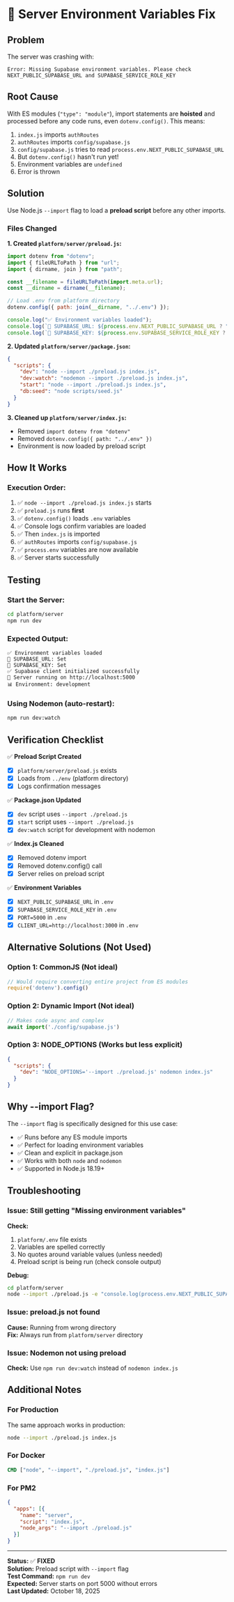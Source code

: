 # 🔧 Server Environment Variables Fix

## Problem
The server was crashing with:
```
Error: Missing Supabase environment variables. Please check NEXT_PUBLIC_SUPABASE_URL and SUPABASE_SERVICE_ROLE_KEY
```

## Root Cause
With ES modules (`"type": "module"`), import statements are **hoisted** and processed before any code runs, even `dotenv.config()`. This means:

1. `index.js` imports `authRoutes`
2. `authRoutes` imports `config/supabase.js`
3. `config/supabase.js` tries to read `process.env.NEXT_PUBLIC_SUPABASE_URL`
4. But `dotenv.config()` hasn't run yet!
5. Environment variables are `undefined`
6. Error is thrown

## Solution
Use Node.js `--import` flag to load a **preload script** before any other imports.

### Files Changed

**1. Created `platform/server/preload.js`:**
```javascript
import dotenv from "dotenv";
import { fileURLToPath } from "url";
import { dirname, join } from "path";

const __filename = fileURLToPath(import.meta.url);
const __dirname = dirname(__filename);

// Load .env from platform directory
dotenv.config({ path: join(__dirname, "../.env") });

console.log("✅ Environment variables loaded");
console.log(`📍 SUPABASE_URL: ${process.env.NEXT_PUBLIC_SUPABASE_URL ? "Set" : "Missing"}`);
console.log(`📍 SUPABASE_KEY: ${process.env.SUPABASE_SERVICE_ROLE_KEY ? "Set" : "Missing"}`);
```

**2. Updated `platform/server/package.json`:**
```json
{
  "scripts": {
    "dev": "node --import ./preload.js index.js",
    "dev:watch": "nodemon --import ./preload.js index.js",
    "start": "node --import ./preload.js index.js",
    "db:seed": "node scripts/seed.js"
  }
}
```

**3. Cleaned up `platform/server/index.js`:**
- Removed `import dotenv from "dotenv"`
- Removed `dotenv.config({ path: "../.env" })`
- Environment is now loaded by preload script

## How It Works

### Execution Order:
1. ✅ `node --import ./preload.js index.js` starts
2. ✅ `preload.js` runs **first**
3. ✅ `dotenv.config()` loads `.env` variables
4. ✅ Console logs confirm variables are loaded
5. ✅ Then `index.js` is imported
6. ✅ `authRoutes` imports `config/supabase.js`
7. ✅ `process.env` variables are now available
8. ✅ Server starts successfully

## Testing

### Start the Server:
```bash
cd platform/server
npm run dev
```

### Expected Output:
```
✅ Environment variables loaded
📍 SUPABASE_URL: Set
📍 SUPABASE_KEY: Set
✅ Supabase client initialized successfully
🚀 Server running on http://localhost:5000
📊 Environment: development
```

### Using Nodemon (auto-restart):
```bash
npm run dev:watch
```

## Verification Checklist

✅ **Preload Script Created**
- [x] `platform/server/preload.js` exists
- [x] Loads from `../env` (platform directory)
- [x] Logs confirmation messages

✅ **Package.json Updated**
- [x] `dev` script uses `--import ./preload.js`
- [x] `start` script uses `--import ./preload.js`
- [x] `dev:watch` script for development with nodemon

✅ **Index.js Cleaned**
- [x] Removed dotenv import
- [x] Removed dotenv.config() call
- [x] Server relies on preload script

✅ **Environment Variables**
- [x] `NEXT_PUBLIC_SUPABASE_URL` in `.env`
- [x] `SUPABASE_SERVICE_ROLE_KEY` in `.env`
- [x] `PORT=5000` in `.env`
- [x] `CLIENT_URL=http://localhost:3000` in `.env`

## Alternative Solutions (Not Used)

### Option 1: CommonJS (Not ideal)
```javascript
// Would require converting entire project from ES modules
require('dotenv').config()
```

### Option 2: Dynamic Import (Not ideal)
```javascript
// Makes code async and complex
await import('./config/supabase.js')
```

### Option 3: NODE_OPTIONS (Works but less explicit)
```json
{
  "scripts": {
    "dev": "NODE_OPTIONS='--import ./preload.js' nodemon index.js"
  }
}
```

## Why --import Flag?

The `--import` flag is specifically designed for this use case:
- ✅ Runs before any ES module imports
- ✅ Perfect for loading environment variables
- ✅ Clean and explicit in package.json
- ✅ Works with both `node` and `nodemon`
- ✅ Supported in Node.js 18.19+

## Troubleshooting

### Issue: Still getting "Missing environment variables"
**Check:**
1. `platform/.env` file exists
2. Variables are spelled correctly
3. No quotes around variable values (unless needed)
4. Preload script is being run (check console output)

**Debug:**
```bash
cd platform/server
node --import ./preload.js -e "console.log(process.env.NEXT_PUBLIC_SUPABASE_URL)"
```

### Issue: preload.js not found
**Cause:** Running from wrong directory  
**Fix:** Always run from `platform/server` directory

### Issue: Nodemon not using preload
**Check:** Use `npm run dev:watch` instead of `nodemon index.js`

## Additional Notes

### For Production
The same approach works in production:
```bash
node --import ./preload.js index.js
```

### For Docker
```dockerfile
CMD ["node", "--import", "./preload.js", "index.js"]
```

### For PM2
```json
{
  "apps": [{
    "name": "server",
    "script": "index.js",
    "node_args": "--import ./preload.js"
  }]
}
```

---

**Status:** ✅ **FIXED**  
**Solution:** Preload script with `--import` flag  
**Test Command:** `npm run dev`  
**Expected:** Server starts on port 5000 without errors  
**Last Updated:** October 18, 2025
